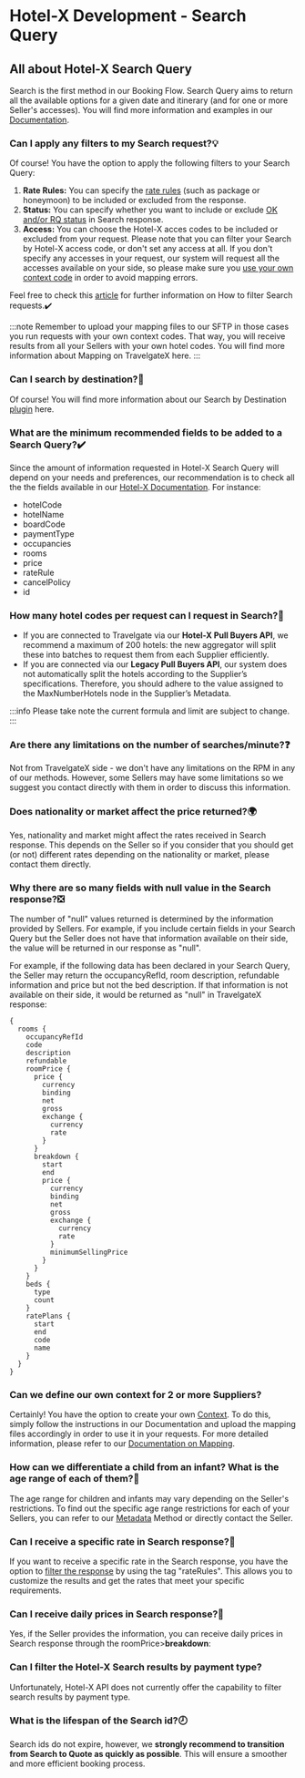 ﻿---
sidebar_position: 1
---

# Hotel-X Development - Search Query

## All about Hotel-X Search Query


Search is the first method in our Booking Flow. Search Query aims to return all the available options for a given date and itinerary (and for one or more Seller's accesses). You will find more information and examples in our [Documentation](/docs/apis/for-buyers/hotel-x-pull-buyers-api/booking-flow/search).

### Can I apply any filters to my Search request?💡


 Of course! You have the option to apply the following filters to your Search Query:

1. **Rate Rules:** You can specify the [rate rules](/kb/our-products/are-you-a-buyer/our-methods/booking-flow/search/how-tos/how-to-filter-hotel-x-search-requests) (such as package or honeymoon) to be included or excluded from the response.
1. **Status:** You can specify whether you want to include or exclude [OK and/or RQ status](/kb/our-products/are-you-a-buyer/our-methods/booking-flow/search/how-tos/how-to-filter-hotel-x-search-requests) in Search response.
1. **Access:** You can choose the Hotel-X acces codes to be included or excluded from your request. Please note that you can filter your Search by Hotel-X access code, or don't set any access at all. If you don't specify any accesses in your request, our system will request all the accesses available on your side, so please make sure you [use your own context code](/kb/our-products/are-you-a-buyer/getting-started-with-hotel-x-buyers-api/hotel-x-credentials) in order to avoid mapping errors.

Feel free to check this [article](/kb/our-products/are-you-a-buyer/our-methods/booking-flow/search/how-tos/how-to-filter-hotel-x-search-requests) for further information on How to filter Search requests.✔️

:::note
Remember to upload your mapping files to our SFTP in those cases you run requests with your own context codes. That way, you will receive results from all your Sellers with your own hotel codes. You will find more information about Mapping on TravelgateX here.
:::

### Can I search by destination?🔎
Of course! You will find more information about our Search by Destination [plugin](/docs/apis/for-buyers/hotel-x-pull-buyers-api/plugins/search-by-destination) here.

### What are the minimum recommended fields to be added to a Search Query?✔️
Since the amount of information requested in Hotel-X Search Query will depend on your needs and preferences, our recommendation is to check all the the fields available in our [Hotel-X Documentation](/docs/apis/for-buyers/hotel-x-pull-buyers-api/booking-flow/search). For instance:

- hotelCode
- hotelName
- boardCode
- paymentType
- occupancies
- rooms
- price
- rateRule
- cancelPolicy
- id

### How many hotel codes per request can I request in Search?🔢
- If you are connected to Travelgate via our **Hotel-X Pull Buyers API**, we recommend a maximum of 200 hotels: the new aggregator will split these into batches to request them from each Supplier efficiently.
- If you are connected via our **Legacy Pull Buyers API**, our system does not automatically split the hotels according to the Supplier’s specifications. Therefore, you should adhere to the value assigned to the MaxNumberHotels node in the Supplier’s Metadata.

:::info 
Please take note the current formula and limit are subject to change.
:::

### Are there any limitations on the number of searches/minute?❓
Not from TravelgateX side - we don't have any limitations on the RPM in any of our methods. However, some Sellers may have some limitations so we suggest you contact directly with them in order to discuss this information.

### Does nationality or market affect the price returned?🌍
Yes, nationality and market might affect the rates received in Search response. This depends on the Seller so if you consider that you should get (or not) different rates depending on the nationality or market, please contact them directly.

### Why there are so many fields with null value in the Search response?❎
The number of "null" values returned is determined by the information provided by Sellers. For example, if you include certain fields in your Search Query but the Seller does not have that information available on their side, the value will be returned in our response as "null".

For example, if the following data has been declared in your Search Query, the Seller may return the occupancyRefId, room description, refundable information and price but not the bed description. If that information is not available on their side, it would be returned as "null" in TravelgateX response:

```
{
  rooms {
    occupancyRefId
    code
    description
    refundable
    roomPrice {
      price {
        currency
        binding
        net
        gross
        exchange {
          currency
          rate
        }
      }
      breakdown {
        start
        end
        price {
          currency
          binding
          net
          gross
          exchange {
            currency
            rate
          }
          minimumSellingPrice
        }
      }
    }
    beds {
      type
      count
    }
    ratePlans {
      start
      end
      code
      name
    }
  }
}
```


### Can we define our own context for 2 or more Suppliers?
Certainly! You have the option to create your own [Context](/kb/our-products/are-you-a-buyer/getting-started-with-hotel-x-buyers-api/hotel-x-credentials). To do this, simply follow the instructions in our Documentation and upload the mapping files accordingly in order to use it in your requests. For more detailed information, please refer to our [Documentation on Mapping](/docs/apis/for-buyers/hotel-x-pull-buyers-api/plugins/mapping).

### How can we differentiate a child from an infant? What is the age range of each of them?👶
The age range for children and infants may vary depending on the Seller's restrictions. To find out the specific age range restrictions for each of your Sellers, you can refer to our [Metadata](/docs/apis/for-buyers/hotel-x-pull-buyers-api/content/metadata) Method or directly contact the Seller.

 ### Can I receive a specific rate in Search response?🔎
 If you want to receive a specific rate in the Search response, you have the option to [filter the response](/kb/our-products/are-you-a-buyer/our-methods/booking-flow/search/how-tos/how-to-filter-hotel-x-search-requests) by using the tag "rateRules". This allows you to customize the results and get the rates that meet your specific requirements.

### Can I receive daily prices in Search response?📅
Yes, if the Seller provides the information, you can receive daily prices in Search response through the roomPrice>**breakdown**:


### Can I filter the Hotel-X Search results by payment type?
Unfortunately, Hotel-X API does not currently offer the capability to filter search results by payment type. 

### What is the lifespan of the Search id?🕗
Search ids do not expire, however, we **strongly recommend to transition from Search to Quote as quickly as possible**. This will ensure a smoother and more efficient booking process.